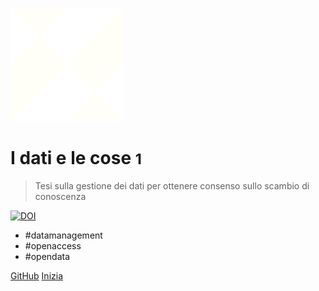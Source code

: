 ![logo](assets/icons/lc_logo.svg)

# I dati e le cose <small>1</small>

> Tesi sulla gestione dei dati per ottenere consenso sullo scambio di conoscenza

[![DOI](https://zenodo.org/badge/DOI/10.5281/zenodo.4694568.svg)](https://doi.org/10.5281/zenodo.4694568)

- #datamanagement
- #openaccess
- #opendata

[GitHub](https://github.com/DATAPORNme/dati-cose)
[Inizia](/README.md)
